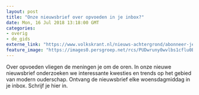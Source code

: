 ```yaml
---
layout: post
title: "Onze nieuwsbrief over opvoeden in je inbox?"
date: Mon, 16 Jul 2018 13:18:00 GMT
categories: 
- overig 
- de_gids 
externe_link: "https://www.volkskrant.nl/nieuws-achtergrond/abonneer-je-op-de-volkskrant-opvoednieuwsbrief~b5e398bd/"
feature_image: "https://images0.persgroep.net/rcs/PUDwruny0wvlbs1cflu0BNto_gA/diocontent/128553197/_crop/462/0/1079/1079/_fill/320/320?appId=93a17a8fd81db0de025c8abd1cca1279&quality=0.85"
---
```


Over opvoeden vliegen de meningen je om de oren. In onze nieuwe nieuwsbrief onderzoeken we interessante kwesties en trends op het gebied van modern ouderschap. Ontvang de nieuwsbrief elke woensdagmiddag in je inbox. Schrijf je hier in.
